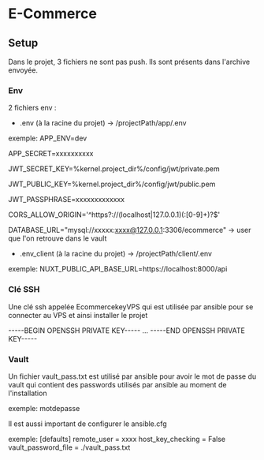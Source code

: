 # E-Commerce

## Setup

Dans le projet, 3 fichiers ne sont pas push. Ils sont présents dans l'archive envoyée.

### Env

2 fichiers env : 
* .env (à la racine du projet) -> /projectPath/app/.env  

exemple:
APP_ENV=dev

APP_SECRET=xxxxxxxxxx

JWT_SECRET_KEY=%kernel.project_dir%/config/jwt/private.pem

JWT_PUBLIC_KEY=%kernel.project_dir%/config/jwt/public.pem

JWT_PASSPHRASE=xxxxxxxxxxxxx

CORS_ALLOW_ORIGIN='^https?://(localhost|127\.0\.0\.1)(:[0-9]+)?$'

DATABASE_URL="mysql://xxxxx:xxxx@127.0.0.1:3306/ecommerce" -> user que l'on retrouve dans le vault

*  .env_client (à la racine du projet) -> /projectPath/client/.env  

exemple:
NUXT_PUBLIC_API_BASE_URL=https://localhost:8000/api
                 
### Clé SSH

Une clé ssh appelée EcommercekeyVPS qui est utilisée par ansible pour se connecter au VPS et ainsi installer le projet

-----BEGIN OPENSSH PRIVATE KEY-----
...
-----END OPENSSH PRIVATE KEY-----


### Vault

Un fichier vault_pass.txt est utilisé par ansible pour avoir le mot de passe du vault qui contient des passwords utilisés par ansible au moment de l'installation

exemple: 
motdepasse

Il est aussi important de configurer le ansible.cfg

exemple:
[defaults]
remote_user = xxxx
host_key_checking = False
vault_password_file = ./vault_pass.txt
